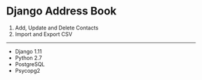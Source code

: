 # Django Address Book
1. Add, Update and Delete Contacts
2. Import and Export CSV

---

* Django 1.11
* Python 2.7
* PostgreSQL
* Psycopg2